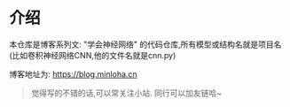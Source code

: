 # 介绍

本仓库是博客系列文: "学会神经网络" 的代码仓库,所有模型或结构名就是项目名(比如卷积神经网络CNN,他的文件名就是cnn.py)

博客地址为: https://blog.minloha.cn

> 觉得写的不错的话,可以常关注小站. 同行可以加友链哈~